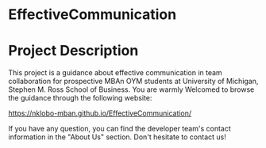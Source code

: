 # EffectiveCommunication

# Project Description
This project is a guidance about effective communication in team collaboration for prospective MBAn OYM students at University of Michigan, Stephen M. Ross School of Business.
You are warmly Welcomed to browse the guidance through the following website: 

https://nklobo-mban.github.io/EffectiveCommunication/

If you have any question, you can find the developer team's contact information in the "About Us" section. Don't hesitate to contact us!
